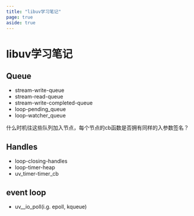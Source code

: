 ```yaml
---
title: "libuv学习笔记"
page: true
aside: true
---
```


# libuv学习笔记 

## Queue
- stream-write-queue 
- stream-read-queue 
- stream-write-completed-queue
- loop-pending_queue
- loop-watcher_queue

什么时机往这些队列加入节点，每个节点的cb函数是否拥有同样的入参数签名？

## Handles 
- loop-closing-handles 
- loop-timer-heap 
- uv_timer-timer_cb

## event loop 
- uv__io_poll(i.g. epoll, kqueue)